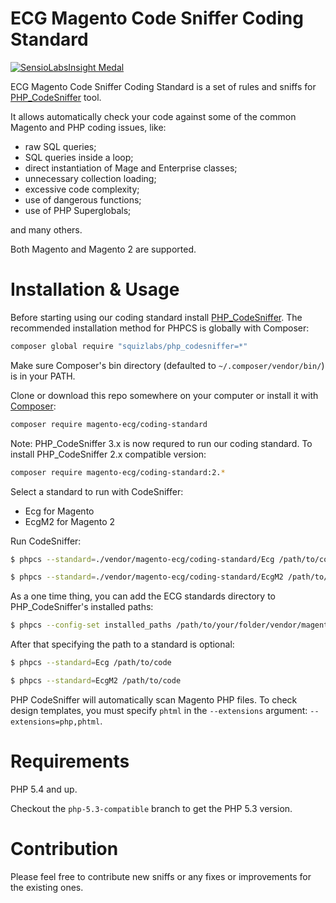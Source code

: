 # ECG Magento Code Sniffer Coding Standard

[![SensioLabsInsight Medal](https://insight.sensiolabs.com/projects/a06c37c6-0d79-4476-aff5-12d8ce1d8c53/big.png "SensioLabsInsight Medal")](https://insight.sensiolabs.com/projects/a06c37c6-0d79-4476-aff5-12d8ce1d8c53)

ECG Magento Code Sniffer Coding Standard is a set of rules and sniffs for [PHP_CodeSniffer](https://github.com/squizlabs/PHP_CodeSniffer) tool.

It allows automatically check your code against some of the common Magento and PHP coding issues, like:
- raw SQL queries;
- SQL queries inside a loop;
- direct instantiation of Mage and Enterprise classes;
- unnecessary collection loading;
- excessive code complexity;
- use of dangerous functions;
- use of PHP Superglobals;

and many others.

Both Magento and Magento 2 are supported.

# Installation & Usage

Before starting using our coding standard install [PHP_CodeSniffer](https://github.com/squizlabs/PHP_CodeSniffer).
The recommended installation method for PHPCS is globally with Composer:
```sh
composer global require "squizlabs/php_codesniffer=*"
```
Make sure Composer's bin directory (defaulted to `~/.composer/vendor/bin/`) is in your PATH.


Clone or download this repo somewhere on your computer or install it with [Composer](http://getcomposer.org/):

```sh
composer require magento-ecg/coding-standard
```

Note: PHP_CodeSniffer 3.x is now requred to run our coding standard. To install PHP_CodeSniffer 2.x compatible version:

```sh
composer require magento-ecg/coding-standard:2.*
```

Select a standard to run with CodeSniffer:

* Ecg for Magento
* EcgM2 for Magento 2

Run CodeSniffer:

```sh
$ phpcs --standard=./vendor/magento-ecg/coding-standard/Ecg /path/to/code
```
```sh
$ phpcs --standard=./vendor/magento-ecg/coding-standard/EcgM2 /path/to/code
```

As a one time thing, you can add the ECG standards directory to PHP_CodeSniffer's installed paths:
```sh
$ phpcs --config-set installed_paths /path/to/your/folder/vendor/magento-ecg/coding-standard
```

After that specifying the path to a standard is optional:
```sh
$ phpcs --standard=Ecg /path/to/code
```
```sh
$ phpcs --standard=EcgM2 /path/to/code
```

PHP CodeSniffer will automatically scan Magento PHP files. To check design templates, you must specify `phtml` in the `--extensions` argument: `--extensions=php,phtml`.

# Requirements

PHP 5.4 and up.

Checkout the `php-5.3-compatible` branch to get the PHP 5.3 version.

# Contribution

Please feel free to contribute new sniffs or any fixes or improvements for the existing ones.
